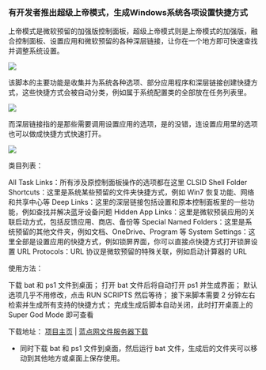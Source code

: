 ### 有开发者推出超级上帝模式，生成Windows系统各项设置快捷方式 

上帝模式是微软预留的加强版控制面板，超级上帝模式则是上帝模式的加强版，融合控制面板、设置应用和微软预留的各种深层链接，让你在一个地方即可快速查找并调整系统设置。

![](https://github.com/linji1/file/raw/main/file/2025/02/12-1.webp)

该脚本的主要功能是收集并为系统各种选项、部分应用程序和深层链接创建快捷方式，这些快捷方式会被自动分类，例如属于系统配置类的全部放在任务列表里。

![](https://github.com/linji1/file/raw/main/file/2025/02/12-2.webp)

而深层链接指的是那些需要调用设置应用的选项，是的没错，连设置应用里的选项也可以做成快捷方式快速打开。

![](https://github.com/linji1/file/raw/main/file/2025/02/12-3.webp)

类目列表：

All Task Links：所有涉及原控制面板操作的选项都在这里
CLSID Shell Folder Shortcuts：这里是系统某些预留的文件夹快捷方式，例如 Win7 恢复功能、网络和共享中心等
Deep Links：这里的深层链接包括设置和原本控制面板里的一些功能，例如查找并解决蓝牙设备问题
Hidden App Links：这里是微软预装应用的关联启动方式，包括反馈应用、商店、备份等
Special Named Folders：这里是系统预留的其他文件夹，例如文档、OneDrive、Program 等
System Settings：这里全部是设置应用的快捷方式，例如锁屏界面，你可以直接点快捷方式打开锁屏设置
URL Protocols：URL 协议是微软预留的特殊关联，例如启动计算器的 URL

使用方法：

下载 bat 和 ps1 文件到桌面；
打开 bat 文件后将自动打开 ps1 并生成界面；
默认选项几乎不用修改，点击 RUN SCRIPTS 然后等待；
接下来脚本需要 2 分钟左右检索并生成所有支持的快捷方式；
完成生成后脚本自动关闭，此时打开桌面上的 Super God Mode 即可查看

下载地址：
[项目主页](https://github.com/ThioJoe/Windows-Super-God-Mode/releases)
 | [蓝点网文件服务器下载](https://dl.lancdn.com/landian/script/supergodmode/v1.1.0)


* 同时下载 bat 和 ps1 文件到桌面，然后运行 bat 文件，生成后的文件夹可以移动到其他地方或桌面上保存使用。
